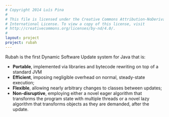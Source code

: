 ```yaml
---
# Copyright 2014 Luís Pina
#
# This file is licensed under the Creative Commons Attribution-NoDerivatives 4.0
# International License. To view a copy of this license, visit
# http://creativecommons.org/licenses/by-nd/4.0/.
#
layout: project
project: rubah
---
```


Rubah is the first Dynamic Software Update system for Java that is:

* **Portable**, implemented via libraries and bytecode rewriting on top of a
standard JVM
* **Efficient**, imposing negligible overhead on normal, steady-state execution;
* **Flexible**, allowing nearly arbitrary changes to classes between updates;
* **Non-disruptive**, employing either a novel eager algorithm that transforms
the program state with multiple threads or a novel lazy algorithm that
transforms objects as they are demanded, after the update.

